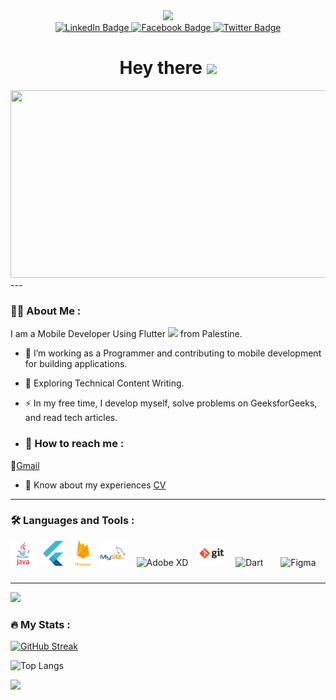 <div id="header" align="center">
  <img src="https://media.giphy.com/media/M9gbBd9nbDrOTu1Mqx/giphy.gif" width="100"/>
</div>

<div id="badges"  align="center">
  <a href="https://www.linkedin.com/in/hussen-ghabayen-32a31721b/">
    <img src="https://img.shields.io/badge/LinkedIn-blue?style=for-the-badge&logo=linkedin&logoColor=white" alt="LinkedIn Badge"/>
  </a>
  <a href="https://www.facebook.com/profile.php?id=100005093294892">
    <img src="https://img.shields.io/badge/facebook-blue?style=for-the-badge&logo=facebook&logoColor=white" alt="Facebook Badge"/>
  </a>
  <a href="https://twitter.com/HussenGhabayen3">
    <img src="https://img.shields.io/badge/Twitter-blue?style=for-the-badge&logo=twitter&logoColor=white" alt="Twitter Badge"/>
  </a>
</div>
<h1  align="center">
  Hey there
  <img src="https://media.giphy.com/media/hvRJCLFzcasrR4ia7z/giphy.gif" width="30px"/>
</h1>
<div align="center">
  <img src="https://media.giphy.com/media/dWesBcTLavkZuG35MI/giphy.gif" width="600" height="300"/>
</div>
---

### :man_technologist: About Me :
I am a Mobile Developer Using Flutter <img src="https://media.giphy.com/media/WUlplcMpOCEmTGBtBW/giphy.gif" width="30"> from Palestine.

- :telescope: I’m working as a Programmer and contributing to mobile development for building applications.

- :seedling: Exploring Technical Content Writing.

- :zap: In my free time,  I develop myself, solve problems on GeeksforGeeks, and read tech articles.

- <h3 align="left">💬 How to reach me :</h3>

<p>
📌<a href="mailto:ghabayenhussej@gmail.com">Gmail</a>
</p>

- 📄 Know about my experiences [CV](https://drive.google.com/file/d/1iqaYnSTWZeQNdUfR2SRBVnnJRpDoSq5n/view?usp=sharing)

---

### :hammer_and_wrench: Languages and Tools :
<div>
  <img src="https://github.com/devicons/devicon/blob/master/icons/java/java-original-wordmark.svg" title="Java" alt="Java" width="40" height="40"/>&nbsp;
  <img src="https://github.com/devicons/devicon/blob/master/icons/flutter/flutter-original.svg" title="Flutter" alt="Flutter" width="40" height="40"/>&nbsp;
  <img src="https://github.com/devicons/devicon/blob/master/icons/firebase/firebase-plain-wordmark.svg" title="Firebase" alt="Firebase" width="40" height="40"/>&nbsp;
  <img src="https://github.com/devicons/devicon/blob/master/icons/mysql/mysql-original-wordmark.svg" title="MySQL"  alt="MySQL" width="40" height="40"/>&nbsp;
  <img style="margin: 10px" src="https://profilinator.rishav.dev/skills-assets/adobexd.png" alt="Adobe XD" height="35" />&nbsp;
  <img src="https://github.com/devicons/devicon/blob/master/icons/git/git-original-wordmark.svg" title="Git" **alt="Git" width="40" height="40"/>&nbsp;
 <img style="margin: 10px" src="https://profilinator.rishav.dev/skills-assets/dartlang-icon.svg" alt="Dart" height="35" />&nbsp;
 <img style="margin: 10px" src="https://profilinator.rishav.dev/skills-assets/figma-icon.svg" alt="Figma" height="35" />&nbsp;
</div>

---

![](https://github.com/hussendev/snk/raw/output/github-contribution-grid-snake.svg)

### :fire: My Stats :
[![GitHub Streak](https://github-readme-streak-stats.herokuapp.com/?user=hussendev&theme=dark&background=000000)](https://git.io/streak-stats)

![Top Langs](https://github-readme-stats.vercel.app/api/top-langs/?username=hussendev&layout=compact&theme=vision-friendly-dark)

![](https://github.com/hussendev/github-readme-stats)
